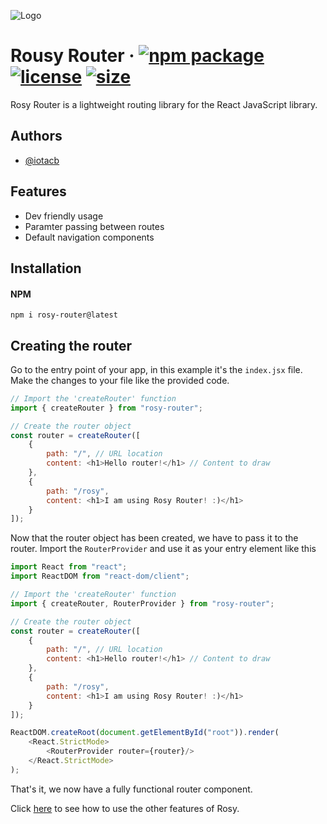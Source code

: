 
![Logo](https://dev-to-uploads.s3.amazonaws.com/uploads/articles/th5xamgrr6se0x5ro4g6.png)


# Rousy Router &middot; [![npm package][npm-badge]][npm] [![license][license]][license] [![size][size]][size]

[npm-badge]: https://img.shields.io/npm/v/rosy-router.svg?style=flat-square
[npm]: https://www.npmjs.org/package/rosy-router
[license]: https://img.shields.io/github/license/iotacb/rosy-router?style=flat-square
[size]: https://img.shields.io/bundlephobia/minzip/rosy-router

Rosy Router is a lightweight routing library for the React JavaScript library.


## Authors

- [@iotacb](https://www.github.com/iotacb)


## Features

- Dev friendly usage
- Paramter passing between routes
- Default navigation components


## Installation 

#### NPM
```
npm i rosy-router@latest
```

## Creating the router

Go to the entry point of your app, in this example it's the `index.jsx` file.
Make the changes to your file like the provided code.

```javascript
// Import the 'createRouter' function
import { createRouter } from "rosy-router";

// Create the router object
const router = createRouter([
    {
        path: "/", // URL location
        content: <h1>Hello router!</h1> // Content to draw
    },
    {
        path: "/rosy",
        content: <h1>I am using Rosy Router! :)</h1>
    }
]);
```

Now that the router object has been created, we have to pass it to the router.
Import the `RouterProvider` and use it as your entry element like this

```javascript
import React from "react";
import ReactDOM from "react-dom/client";

// Import the 'createRouter' function
import { createRouter, RouterProvider } from "rosy-router";

// Create the router object
const router = createRouter([
    {
        path: "/", // URL location
        content: <h1>Hello router!</h1> // Content to draw
    },
    {
        path: "/rosy",
        content: <h1>I am using Rosy Router! :)</h1>
    }
]);

ReactDOM.createRoot(document.getElementById("root")).render(
	<React.StrictMode>
		<RouterProvider router={router}/>
	</React.StrictMode>
);
```

That's it, we now have a fully functional router component.

Click [here]() to see how to use the other features of Rosy.

